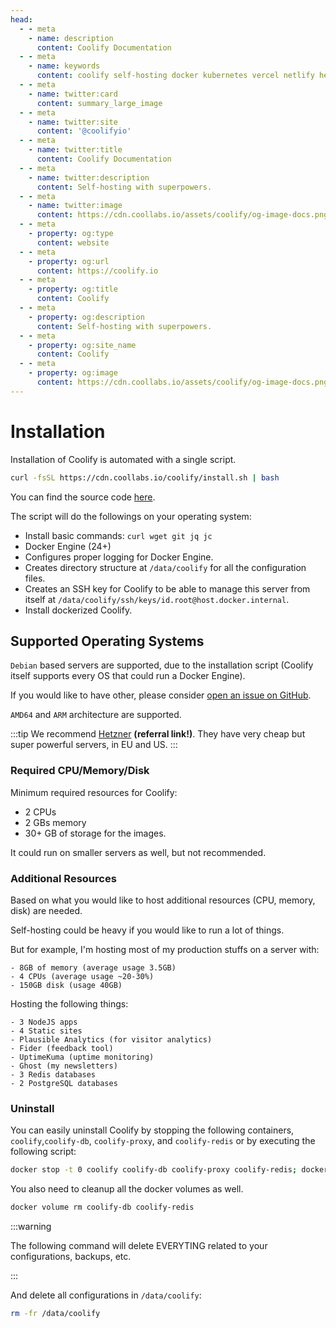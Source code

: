```yaml
---
head:
  - - meta
    - name: description
      content: Coolify Documentation
  - - meta
    - name: keywords
      content: coolify self-hosting docker kubernetes vercel netlify heroku render digitalocean aws gcp azure
  - - meta
    - name: twitter:card
      content: summary_large_image
  - - meta
    - name: twitter:site
      content: '@coolifyio'
  - - meta
    - name: twitter:title
      content: Coolify Documentation
  - - meta
    - name: twitter:description
      content: Self-hosting with superpowers.
  - - meta
    - name: twitter:image
      content: https://cdn.coollabs.io/assets/coolify/og-image-docs.png
  - - meta
    - property: og:type
      content: website
  - - meta
    - property: og:url
      content: https://coolify.io
  - - meta
    - property: og:title
      content: Coolify
  - - meta
    - property: og:description
      content: Self-hosting with superpowers.
  - - meta
    - property: og:site_name
      content: Coolify
  - - meta
    - property: og:image
      content: https://cdn.coollabs.io/assets/coolify/og-image-docs.png
---
```

# Installation

Installation of Coolify is automated with a single script.

```bash
curl -fsSL https://cdn.coollabs.io/coolify/install.sh | bash
```

You can find the source code [here](https://github.com/coollabsio/coolify/blob/main/scripts/install.sh).

The script will do the followings on your operating system:
- Install basic commands: `curl wget git jq jc`
- Docker Engine (24+)
- Configures proper logging for Docker Engine.
- Creates directory structure at `/data/coolify` for all the configuration files.
- Creates an SSH key for Coolify to be able to manage this server from itself at `/data/coolify/ssh/keys/id.root@host.docker.internal`.
- Install dockerized Coolify.

## Supported Operating Systems

`Debian` based servers are supported, due to the installation script (Coolify
itself supports every OS that could run a Docker Engine). 

If you would like to have other, please consider [open an issue on GitHub](https://github.com/coollabsio/coolify/issues/new).

`AMD64` and `ARM` architecture are supported.

:::tip
We recommend [Hetzner](https://hetzner.cloud/?ref=VBVO47VycYLt) **(referral link!)**. They have very cheap but super powerful servers, in EU and US.
:::

### Required CPU/Memory/Disk

Minimum required resources for Coolify:

- 2 CPUs
- 2 GBs memory
- 30+ GB of storage for the images.

It could run on smaller servers as well, but not recommended.

### Additional Resources

Based on what you would like to host additional resources (CPU, memory, disk) are needed.

Self-hosting could be heavy if you would like to run a lot of things.

But for example, I'm hosting most of my production stuffs on a server with:
```
- 8GB of memory (average usage 3.5GB)
- 4 CPUs (average usage ~20-30%)
- 150GB disk (usage 40GB)
```
Hosting the following things:
```
- 3 NodeJS apps
- 4 Static sites
- Plausible Analytics (for visitor analytics)
- Fider (feedback tool)
- UptimeKuma (uptime monitoring)
- Ghost (my newsletters)
- 3 Redis databases
- 2 PostgreSQL databases
```

### Uninstall

You can easily uninstall Coolify by stopping the following containers,
`coolify`,`coolify-db`, `coolify-proxy`, and `coolify-redis` or by executing the following script:

```bash
docker stop -t 0 coolify coolify-db coolify-proxy coolify-redis; docker rm coolify coolify-db coolify-proxy coolify-redis
```

You also need to cleanup all the docker volumes as well.

```bash
docker volume rm coolify-db coolify-redis
```

:::warning

The following command will delete EVERYTING related to your configurations, backups, etc.

:::

And delete all configurations in `/data/coolify`:

```bash
rm -fr /data/coolify
```